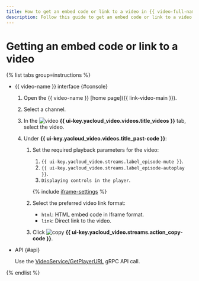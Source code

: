 ```yaml
---
title: How to get an embed code or link to a video in {{ video-full-name }}
description: Follow this guide to get an embed code or link to a video in {{ video-full-name }}.
---
```


# Getting an embed code or link to a video

{% list tabs group=instructions %}

- {{ video-name }} interface {#console}

   1. Open the {{ video-name }} [home page]({{ link-video-main }}).
   1. Select a channel.
   1. In the ![video](../../../_assets/console-icons/circle-play.svg) **{{ ui-key.yacloud_video.videos.title_videos }}** tab, select the video.
   1. Under **{{ ui-key.yacloud_video.videos.title_past-code }}**:

      1. Set the required playback parameters for the video:

         1. `{{ ui-key.yacloud_video.streams.label_episode-mute }}`.
         1. `{{ ui-key.yacloud_video.streams.label_episode-autoplay }}`.
         1. `Displaying controls in the player`.

         {% include [iframe-settings](../../../_includes/video/iframe-settings.md) %}

      1. Select the preferred video link format:

         * `html`: HTML embed code in Iframe format.
         * `link`: Direct link to the video.

      1. Click ![copy](../../../_assets/console-icons/copy.svg) **{{ ui-key.yacloud_video.streams.action_copy-code }}**.

- API {#api}

   Use the [VideoService/GetPlayerURL](../../api-ref/grpc/video_service.md#GetPlayerURL) gRPC API call.

{% endlist %}